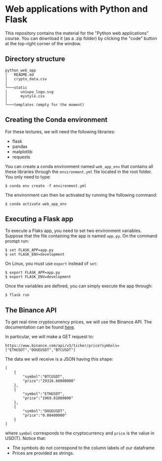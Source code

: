 # Web applications with Python and Flask

This repository contains the material for the "Python web applications" course.
You can download it (as a .zip folder) by clicking the "code" button at the top-right corner of the window.

## Directory structure
```
python_web_app
│   README.md
│   crypto_data.csv    
│
└───static
│      uniupo_logo.svg
│      mystyle.css
│   
└───templates (empty for the moment)
```

## Creating the Conda environment
For these lectures, we will need the following libraries:
- flask
- pandas
- matplotlib
- requests

You can create a conda environment named `web_app_env` that contains all these libraries through the `environment.yml` file located in the root folder.
You only need to type:

`$ conda env create -f environment.yml`

The environment can then be activated by running the following command:

`$ conda activate web_app_env`

## Executing a Flask app

To execute a Flaks app, you need to set two environment variables.
Suppose that the file containing the app is named `app.py`. On the command prompt run:

```
$ set FLASK_APP=app.py
$ set FLASK_ENV=development
```

On Linux, you must use `export` instead of `set`:


```
$ export FLASK_APP=app.py
$ export FLASK_ENV=development
```

Once the variables are defined, you can simply execute the app through:

`$ flask run`

## The Binance API

To get real-time cryptocurrency prices, we will use the Binance API. The documentation can be found [here](https://github.com/binance/binance-spot-api-docs/blob/master/rest-api.md).

In particular, we will make a GET request to:

`https://www.binance.com/api/v3/ticker/price?symbols=["ETHUSDT","DOGEUSDT","BTCUSDT"]`

The data we will receive is a JSON having this shape:
```
[
    {
        "symbol":"BTCUSDT",
        "price":"29316.60000000"
    },
    {
        "symbol":"ETHUSDT",
        "price":"1969.81000000"
    },
    {
        "symbol":"DOGEUSDT",
        "price":"0.08400000"
    }
]
```

where `symbol` corresponds to the cryptocurrency and `price` is the value in USD(T). Notice that:
- The symbols do not correspond to the column labels of our dataframe
- Prices are provided as strings.
